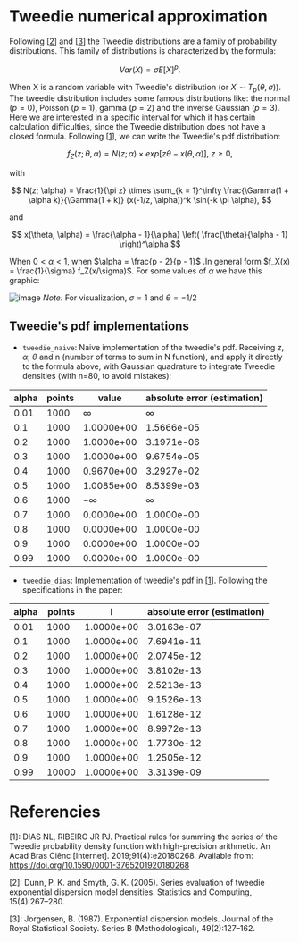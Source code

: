 # Tweedie numerical approximation
Following [[2](#dunn2005)] and [[3](#jorgensen1987)] the Tweedie distributions are a family of probability distributions. This family of distributions is characterized by the formula:

$$
  Var(X) = \sigma E[X]^p.
$$

When X is a random variable with Tweedie's distribution (or $X \sim T_p(\theta, \sigma))$. The tweedie distribution includes some famous distributions like: the normal ($p = 0$), Poisson ($p = 1$), gamma ($p = 2$) and the inverse Gaussian ($p = 3$). Here we are interested in a specific interval for which it has certain calculation difficulties, since the Tweedie distribution does not have a closed formula. Following [[1](#dias)], we can write the Tweedie's pdf distribution:

$$
  f_Z(z; \theta, \alpha) = N(z; \alpha) \times exp[z \theta - x(\theta, \alpha)],\ z \geq 0,
$$

with

$$
  N(z; \alpha) = \frac{1}{\pi z} \times \sum_{k = 1}^\infty \frac{\Gamma(1 + \alpha k)}{\Gamma(1 + k)} (x(-1/z, \alpha))^k \sin(-k \pi \alpha),
$$

and

$$
  x(\theta, \alpha) = \frac{\alpha - 1}{\alpha} \left( \frac{\theta}{\alpha - 1} \right)^\alpha
$$

When $0 < \alpha < 1$, when $\alpha = \frac{p - 2}{p - 1}$ .In general form $f_X(x) = \frac{1}{\sigma} f_Z(x/\sigma)$. For some values of $\alpha$ we have this graphic:

![image](https://github.com/wellington36/tweedie-numerical-approximation/assets/61877847/7844721e-f0d7-4fa4-a10a-a8b85c34f175)
*Note:* For visualization, $\sigma = 1$ and $\theta = -1/2$


## Tweedie's pdf implementations
- `tweedie_naive`: Naive implementation of the tweedie's pdf. Receiving $z$, $\alpha$, $\theta$ and n (number of terms to sum in N function), and apply it directly to the formula above, with Gaussian quadrature to integrate Tweedie densities (with n=80, to avoid mistakes):

|alpha | points | value                   | absolute error (estimation)           |
|---------|-----------|-----------------|-----------------|
|0.01   | 1000     |$\infty$| $\infty$|
|0.1     | 1000     |1.0000e+00| 1.5666e-05|
|0.2     | 1000     |1.0000e+00| 3.1971e-06|
|0.3     | 1000     |1.0000e+00| 9.6754e-05|
|0.4     | 1000     |0.9670e+00| 3.2927e-02|
|0.5     | 1000     |1.0085e+00| 8.5399e-03|
|0.6     | 1000     |$-\infty$| $\infty$|
|0.7     | 1000     |0.0000e+00| 1.0000e-00|
|0.8     | 1000     |0.0000e+00| 1.0000e-00|
|0.9     | 1000     |0.0000e+00| 1.0000e-00|
|0.99   | 1000     |0.0000e+00| 1.0000e-00|


- `tweedie_dias`: Implementation of tweedie's pdf in [[1](#dias)]. Following the specifications in the paper:

|alpha | points | I                   | absolute error (estimation)            |
|---------|-----------|-----------------|-----------------|
|0.01   | 1000     |1.0000e+00| 3.0163e-07|
|0.1     | 1000     |1.0000e+00| 7.6941e-11|
|0.2     | 1000     |1.0000e+00| 2.0745e-12|
|0.3     | 1000     |1.0000e+00| 3.8102e-13|
|0.4     | 1000     |1.0000e+00| 2.5213e-13|
|0.5     | 1000     |1.0000e+00| 9.1526e-13|
|0.6     | 1000     |1.0000e+00| 1.6128e-12|
|0.7     | 1000     |1.0000e+00| 8.9972e-13|
|0.8     | 1000     |1.0000e+00| 1.7730e-12|
|0.9     | 1000     |1.0000e+00| 1.2505e-12|
|0.99   | 10000     |1.0000e+00| 3.3139e-09|

  # Referencies
  [1]<a id="dias"></a>: DIAS NL, RIBEIRO JR PJ. Practical rules for summing the series of the Tweedie probability density function with high-precision arithmetic. An Acad Bras Ciênc [Internet]. 2019;91(4):e20180268. Available from: https://doi.org/10.1590/0001-3765201920180268
  
  [2]<a id="dunn2005"></a>: Dunn, P. K. and Smyth, G. K. (2005). Series evaluation of tweedie exponential dispersion model densities. Statistics and Computing, 15(4):267–280.
  
  [3]<a id="jorgensen1987"></a>: Jorgensen, B. (1987). Exponential dispersion models. Journal of the Royal Statistical Society. Series B (Methodological), 49(2):127–162.
